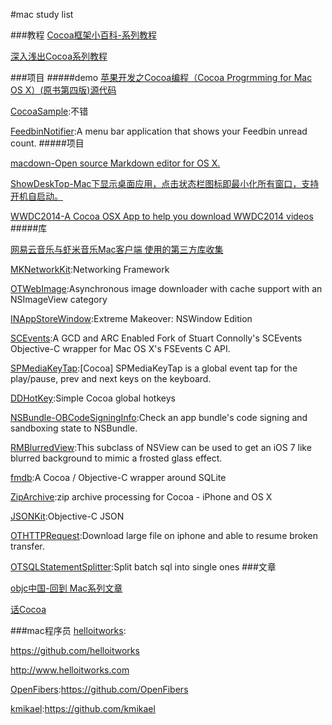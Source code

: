 #mac study list

###教程
[Cocoa框架小百科-系列教程](http://mobile.51cto.com/iphone-270682.htm)

[深入浅出Cocoa系列教程](http://group.cnblogs.com/topic/55706.html)


###项目
#####demo
[苹果开发之Cocoa编程（Cocoa Progrmming for Mac OS X）(原书第四版)源代码](https://github.com/yesunsong/CocoaProgram)

[CocoaSample](https://github.com/helloitworks/CocoaSample):不错

[FeedbinNotifier](https://github.com/kmikael/FeedbinNotifier):A menu bar application that shows your Feedbin unread count.
#####项目

[macdown-Open source Markdown editor for OS X.](https://github.com/uranusjr/macdown)


[ShowDeskTop-Mac下显示桌面应用，点击状态栏图标即最小化所有窗口，支持开机自启动。](https://github.com/jasonross/ShowDeskTop)

[WWDC2014-A Cocoa OSX App to help you download WWDC2014 videos](https://github.com/iosxtools/WWDC2014)
#####库

[网易云音乐与虾米音乐Mac客户端 使用的第三方库收集](http://siroccoicode.club/?p=126)


[MKNetworkKit](https://github.com/MugunthKumar/MKNetworkKit):Networking Framework

[OTWebImage](https://github.com/OpenFibers/OTWebImage):Asynchronous image downloader with cache support with an NSImageView category





[INAppStoreWindow](https://github.com/indragiek/INAppStoreWindow):Extreme Makeover: NSWindow Edition

[SCEvents](https://github.com/mz2/SCEvents):A GCD and ARC Enabled Fork of Stuart Connolly's SCEvents Objective-C wrapper for Mac OS X's FSEvents C API.

[SPMediaKeyTap](https://github.com/nevyn/SPMediaKeyTap):[Cocoa] SPMediaKeyTap is a global event tap for the play/pause, prev and next keys on the keyboard.


[DDHotKey](https://github.com/davedelong/DDHotKey):Simple Cocoa global hotkeys

[NSBundle-OBCodeSigningInfo](https://github.com/ole/NSBundle-OBCodeSigningInfo):Check an app bundle's code signing and sandboxing state to NSBundle.

[RMBlurredView](https://github.com/raffael/RMBlurredView):This subclass of NSView can be used to get an iOS 7 like blurred background to mimic a frosted glass effect.

[fmdb](https://github.com/ccgus/fmdb):A Cocoa / Objective-C wrapper around SQLite

[ZipArchive](https://github.com/mattconnolly/ZipArchive):zip archive processing for Cocoa - iPhone and OS X

[JSONKit](https://github.com/johnezang/JSONKit):Objective-C JSON

[OTHTTPRequest](https://github.com/OpenFibers/OTHTTPRequest):Download large file on iphone and able to resume broken transfer.

[OTSQLStatementSplitter](https://github.com/OpenFibers/OTSQLStatementSplitter):Split batch sql into single ones
###文章

[objc中国-回到 Mac系列文章](http://objccn.io/issue-14/)

[话Cocoa](http://helloitworks.com/category/%E7%99%BD%E8%AF%9Dcocoa)


###mac程序员
[helloitworks](https://github.com/helloitworks):

https://github.com/helloitworks

http://www.helloitworks.com



[OpenFibers](https://github.com/OpenFibers):https://github.com/OpenFibers


[kmikael](http://kmikael.com/):https://github.com/kmikael
